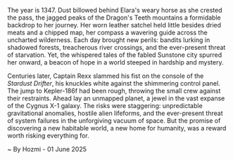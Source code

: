 
The year is 1347.  Dust billowed behind Elara's weary horse as she crested the pass, the jagged peaks of the Dragon's Teeth mountains a formidable backdrop to her journey.  Her worn leather satchel held little besides dried meats and a chipped map, her compass a wavering guide across the uncharted wilderness.  Each day brought new perils: bandits lurking in shadowed forests, treacherous river crossings, and the ever-present threat of starvation. Yet, the whispered tales of the fabled Sunstone city spurred her onward, a beacon of hope in a world steeped in hardship and mystery.

Centuries later, Captain Rexx slammed his fist on the console of the *Stardust Drifter*, his knuckles white against the shimmering control panel.  The jump to Kepler-186f had been rough, throwing the small crew against their restraints. Ahead lay an unmapped planet, a jewel in the vast expanse of the Cygnus X-1 galaxy.  The risks were staggering: unpredictable gravitational anomalies, hostile alien lifeforms, and the ever-present threat of system failures in the unforgiving vacuum of space.  But the promise of discovering a new habitable world, a new home for humanity, was a reward worth risking everything for.

~ By Hozmi - 01 June 2025
